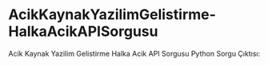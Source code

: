 # AcikKaynakYazilimGelistirme-HalkaAcikAPISorgusu
Acik Kaynak Yazilim Gelistirme Halka Acik API Sorgusu
  Python Sorgu Çıktısı:
